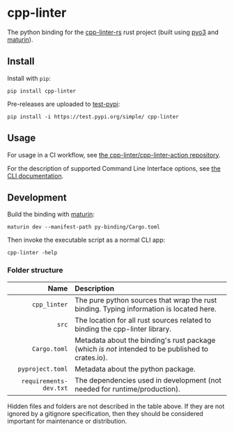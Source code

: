 # cpp-linter

The python binding for the [cpp-linter-rs][this] rust project
(built using [pyo3](https://pyo3.rs) and [maturin]).

[this]: https://github.com/cpp-linter/cpp-linter-rs
[maturin]: https://maturin.rs

## Install

Install with `pip`:

```text
pip install cpp-linter
```

Pre-releases are uploaded to [test-pypi](https://test.pypi.org/project/cpp-linter/):

```text
pip install -i https://test.pypi.org/simple/ cpp-linter
```

## Usage

For usage in a CI workflow, see
[the cpp-linter/cpp-linter-action repository](https://github.com/cpp-linter/cpp-linter-action).

For the description of supported Command Line Interface options, see
[the CLI documentation](https://cpp-linter.github.io/cpp-linter-rs/cli.html).

## Development

Build the binding with [maturin]:

```text
maturin dev --manifest-path py-binding/Cargo.toml
```

Then invoke the executable script as a normal CLI app:

```text
cpp-linter -help
```

### Folder structure

| Name | Description |
|-----:|:------------|
| `cpp_linter` | The pure python sources that wrap the rust binding. Typing information is located here. |
| `src` | The location for all rust sources related to binding the cpp-linter library. |
| `Cargo.toml` | Metadata about the binding's rust package (which _is not_ intended to be published to crates.io). |
| `pyproject.toml` | Metadata about the python package. |
| `requirements-dev.txt` | The dependencies used in development (not needed for runtime/production). |

Hidden files and folders are not described in the table above.
If they are not ignored by a gitignore specification, then they should be considered
important for maintenance or distribution.
